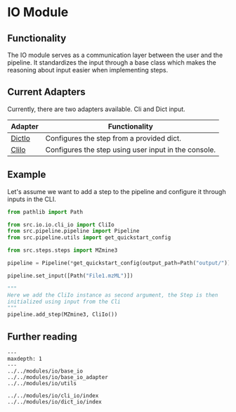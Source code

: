 # IO Module

## Functionality
The IO module serves as a communication layer between the user and the 
pipeline. It standardizes the input through a base class which makes the 
reasoning about input easier when implementing steps.

## Current Adapters
Currently, there are two adapters available. Cli and Dict input.

| Adapter                                  | Functionality                                        |
|------------------------------------------|------------------------------------------------------|
| [DictIo](../../modules/io/dict_io/index) | Configures the step from a provided dict.            |
| [CliIo](../../modules/io/cli_io/index)   | Configures the step using user input in the console. |

## Example
Let's assume we want to add a step to the pipeline and configure it through 
inputs in the CLI.
```python
from pathlib import Path

from src.io.io.cli_io import CliIo
from src.pipeline.pipeline import Pipeline
from src.pipeline.utils import get_quickstart_config

from src.steps.steps import MZmine3

pipeline = Pipeline(*get_quickstart_config(output_path=Path("output/")))

pipeline.set_input([Path("File1.mzML")])

"""
Here we add the CliIo instance as second argument, the Step is then 
initialized using input from the Cli
"""
pipeline.add_step(MZmine3, CliIo())
```

## Further reading
```{toctree}
---
maxdepth: 1
---
../../modules/io/base_io
../../modules/io/base_io_adapter
../../modules/io/utils

../../modules/io/cli_io/index
../../modules/io/dict_io/index
```